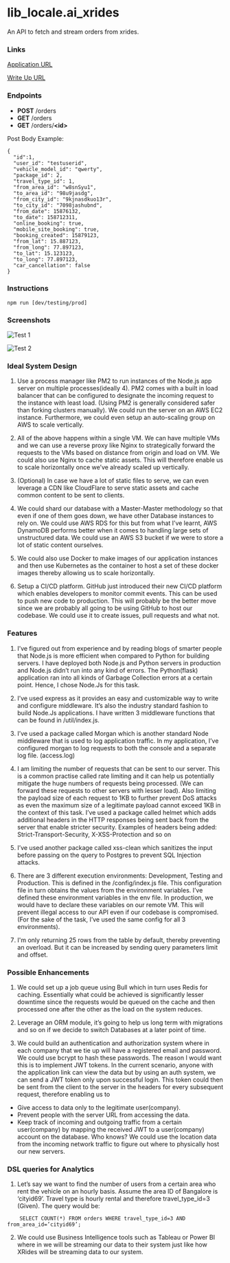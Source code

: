 # lib_locale.ai_xrides
An API to fetch and stream orders from xrides.

### Links
[Application URL](https://limitless-falls-57736.herokuapp.com)

[Write Up URL](https://docs.google.com/document/d/1-pRUawHXdfPuvGPpET43Z2x0tig3PLYY5LZ9LEDiko4/edit?usp=sharing)

### Endpoints
- <b>POST</b> /orders
- <b>GET</b> /orders
- <b>GET</b> /orders/<b>\<id\></b>
	
Post Body Example:
```code
{
  "id":1,
  "user_id": "testuserid",
  "vehicle_model_id": "qwerty",
  "package_id": 2,
  "travel_type_id": 1,
  "from_area_id": "w8snSyu1",
  "to_area_id": "98u9jasdg",
  "from_city_id": "9kjnasdkuo13r",
  "to_city_id": "7098jashubnd",
  "from_date": 15876132,
  "to_date": 158712311,
  "online_booking": true,
  "mobile_site_booking": true,
  "booking_created": 15879123,
  "from_lat": 15.887123,
  "from_long": 77.897123,
  "to_lat": 15.123123,
  "to_long": 77.897123,
  "car_cancellation": false
}
```

### Instructions
```
npm run [dev/testing/prod]
```
### Screenshots
![Test 1](https://i.ibb.co/SXg2mW4/Screenshot-from-2019-09-01-13-05-07.png)

![Test 2](https://i.ibb.co/BL312Z8/Screenshot-from-2019-09-01-13-05-15.png)

### Ideal System Design

1. Use a process manager like PM2 to run instances of the Node.js app server on multiple processes(ideally 4). PM2 comes with a built in load balancer that can be configured to designate the incoming request to the instance with least load. (Using PM2 is generally considered safer than forking clusters manually). We could run the server on an AWS EC2 instance. Furthermore, we could even setup an auto-scaling group on AWS to scale vertically.

2. All of the above happens within a single VM. We can have multiple VMs and we can use a reverse proxy like Nginx to strategically forward the requests to the VMs based on distance from origin and load on VM. We could also use Nginx to cache static assets. This will therefore enable us to scale horizontally once we’ve already scaled up vertically.

3. (Optional) In case we have a lot of static files to serve, we can even leverage a CDN like CloudFlare to serve static assets and cache common content to be sent to clients.

4. We could shard our database with a Master-Master methodology so that even if one of them goes down, we have other Database instances to rely on. We could use AWS RDS for this but from what I’ve learnt, AWS DynamoDB performs better when it comes to handling large sets of unstructured data. We could use an AWS S3 bucket if we were to store a lot of static content ourselves.

5. We could also use Docker to make images of our application instances and then use Kubernetes as the container to host a set of these docker images thereby allowing us to scale horizontally.

6. Setup a CI/CD platform. GitHub just introduced their new CI/CD platform which enables developers to monitor commit events. This can be used to push new code to production. This will probably be the better move since we are probably all going to be using GitHub to host our codebase. We could use it to create issues, pull requests and what not.

### Features

1. I’ve figured out from experience and by reading blogs of smarter people that Node.js is more efficient when compared to Python for building servers. I have deployed both Node.js and Python servers in production and Node.js didn’t run into any kind of errors. The Python(flask) application ran into all kinds of Garbage Collection errors at a certain point. Hence, I chose Node.Js for this task.

2. I’ve used express as it provides an easy and customizable way to write and configure middleware. It’s also the industry standard fashion to build Node.Js applications. I have written 3 middleware functions that can be found in /util/index.js.

3. I’ve used a package called Morgan which is another standard Node middleware that is used to log application traffic. In my application, I’ve configured morgan to log requests to both the console and a separate log file. (access.log)

4. I am limiting the number of requests that can be sent to our server. This is a common practise called rate limiting and it can help us potentially mitigate the huge numbers of requests being processed. (We can forward these requests to other servers with lesser load). Also limiting the payload size of each request to 1KB to further prevent DoS attacks as even the maximum size of a legitimate payload cannot exceed 1KB in the context of this task. 
I’ve used a package called helmet which adds additional headers in the HTTP responses being sent back from the server that enable stricter security. Examples of headers being added: Strict-Transport-Security, X-XSS-Protection and so on

5. I’ve used another package called xss-clean which sanitizes the input before passing on the query to Postgres to prevent SQL Injection attacks.


6. There are 3 different execution environments: Development, Testing and Production. This is defined in the /config/index.js file. This configuration file in turn obtains the values from the environment variables. I’ve defined these environment variables in the env file. In production, we would have to declare these variables on our remote VM. This will prevent illegal access to our API even if our codebase is compromised. (For the sake of the task, I’ve used the same config for all 3 environments).

7. I'm only returning 25 rows from the table by default, thereby preventing an overload. But it can be increased by sending query parameters limit and offset.

### Possible Enhancements

1. We could set up a job queue using Bull which in turn uses Redis for caching. Essentially what could be achieved is significantly lesser downtime since the requests would be queued on the cache and then processed one after the other as the load on the system reduces.

2. Leverage an ORM module, it’s going to help us long term with migrations and so on if we decide to switch Databases at a later point of time.

3. We could build an authentication and authorization system where in each company that we tie up will have a registered email and password. We could use bcrypt to hash these passwords. The reason I would want this is to implement JWT tokens. In the current scenario, anyone with the application link can view the data but by using an auth system, we can send a JWT token only upon successful login. This token could then be sent from the client to the server in the headers for every subsequent request, therefore enabling us to
  - Give access to data only to the legitimate user(company).
  - Prevent people with the server URL from accessing the data.
  - Keep track of incoming and outgoing traffic from a certain user(company) by mapping the received JWT to a user(company) account on the database. Who knows? We could use the location data from the incoming network traffic to figure out where to physically host our new servers.

### DSL queries for Analytics

1. Let’s say we want to find the number of users from a certain area who rent the vehicle on an hourly basis. Assume the area ID of Bangalore is ‘cityid69’. Travel type is hourly rental and therefore travel_type_id=3 (Given). The query would be:
```code
	SELECT COUNT(*) FROM orders WHERE travel_type_id=3 AND from_area_id=’cityid69’;	
```

2. We could use Business Intelligence tools such as Tableau or Power BI where in we will be streaming our data to their system just like how XRides will be streaming data to our system.
